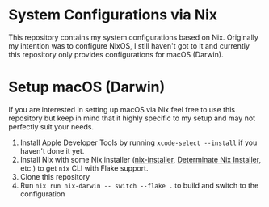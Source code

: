 # System Configurations via Nix
This repository contains my system configurations based on Nix.
Originally my intention was to configure NixOS, I still haven't got to it
and currently this repository only provides configurations for macOS (Darwin).

# Setup macOS (Darwin)
If you are interested in setting up macOS via Nix feel free to use this
repository but keep in mind that it highly specific to my setup and may not
perfectly suit your needs.

1. Install Apple Developer Tools by running `xcode-select --install`
if you haven't done it yet.
2. Install Nix with some Nix installer
([nix-installer](https://nixos.org/download/),
[Determinate Nix Installer](https://github.com/DeterminateSystems/nix-installer), etc.)
to get `nix` CLI with Flake support.
3. Clone this repository
4. Run `nix run nix-darwin -- switch --flake .` to build and switch to the configuration
